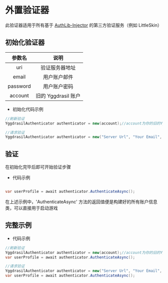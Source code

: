 # 外置验证器

此验证器适用于所有基于 [AuthLib-Injector](https://github.com/yushijinhun/authlib-injector) 的第三方验证服务（例如 LittleSkin）

## 初始化验证器

|参数名|说明|
|:------:|:----:|
|uri | 验证服务器地址 |
|email | 用户账户邮件 |
|password | 用户账户密码 |
|account | 旧的 Yggdrasil 账户|

- 初始化代码示例

``` C#
//刷新验证
YggdrasilAuthenticator authenticator = new(account);//account为你的旧的Yggdrasil账户信息

//请求验证
YggdrasilAuthenticator authenticator = new("Server Url", "Your Email", "Your Password");

```

## 验证
在初始化完毕后即可开始验证步骤

- 代码示例

``` C#

var userProfile = await authenticator.AuthenticateAsync();

```

在上述示例中，'AuthenticateAsync' 方法的返回值便是构建好的所有账户信息类，可以直接用于启动游戏

## 完整示例

- 代码示例

``` C#
//刷新验证
YggdrasilAuthenticator authenticator = new(account);//account为你的旧的Yggdrasil账户信息
var userProfile = await authenticator.AuthenticateAsync();

//请求验证
YggdrasilAuthenticator authenticator = new("Server Url", "Your Email", "Your Password");
var userProfile = await authenticator.AuthenticateAsync();
```
